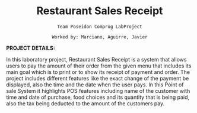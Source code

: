 <h1 align="center"> Restaurant Sales Receipt </h1>
<p align="center"> <code> Team Poseidon Comprog LabProject </code></p>
<p align="center"> <code> Worked by: Marciano, Aguirre, Javier </code></p>

<p align="left"><b> PROJECT DETAILS: </b></p>

In this laboratory project, Restaurant Sales Receipt is a system that allows users to pay the amount of their order from the given menu that includes its main goal which is to print or to show its receipt of payment and order. The project includes different features like the exact change of the payment be displayed, also the time and the date when the user pays. In this Point of sale System it highlights POS features including name of the customer with time and date of purchase, food choices and its quantity that is being paid, also the tax being deducted to the amount of the customers pay.


</p>
</body>
